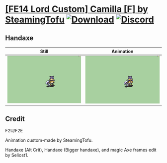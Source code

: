 # [\[FE14 Lord Custom\] Camilla \[F\] by SteamingTofu](./) [![Download](https://img.shields.io/badge/Download--red?style=social&logo=github)](https://minhaskamal.github.io/DownGit/#/home?url=https://github.com/Klokinator/FE-Repo/tree/main/Battle%20Animations%2FLords%20-%20Vanilla%20and%20Custom%2F%5BFE14%20Lord%20Custom%5D%20Camilla%20%5BF%5D%20by%20SteamingTofu%2F4.%20Handaxe%20(Alt%20Crit)) [![Discord](https://img.shields.io/badge/Discord--blue?style=social&logo=discord)](https://discord.gg/C7VNGnyTPA)

## Handaxe

| Still | Animation |
| :---: | :-------: |
| ![Handaxe still](./Handaxe_000.png) | ![Handaxe](./Handaxe.gif) |

## Credit

F2U/F2E

Animation custom-made by SteamingTofu.

Handaxe (Alt Crit), Handaxe (Bigger handaxe), and magic Axe frames edit by Seliost1.
